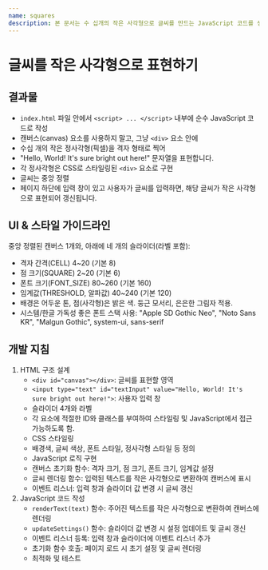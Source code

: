 ```yaml
---
name: squares
description: 본 문서는 수 십개의 작은 사각형으로 글씨를 만드는 JavaScript 코드를 생성하는 개발 지침을 제공합니다. 텍스트를 화면에 표시 할 때, 일반 벡터 텍스트를 그대로 쓰지 않고, 수십 개의 작은 정사각형(픽셀)을 격자 형태로 찍어 "Hello, World! It's sure bright out here!" 문자열을 표현합니다. 브라우저에서 바로 실행 가능한 순수 HTML+JavaScript 예제를 만듭니다.
---
```



# 글씨를 작은 사각형으로 표현하기

## 결과물

- `index.html` 파일 안에서 `<script> ... </script>` 내부에 순수 JavaScript 코드로 작성
- 캔버스(canvas) 요소를 사용하지 말고, 그냥 `<div>` 요소 안에
- 수십 개의 작은 정사각형(픽셀)을 격자 형태로 찍어
- "Hello, World! It's sure bright out here!" 문자열을 표현합니다.
- 각 정사각형은 CSS로 스타일링된 `<div>` 요소로 구현
- 글씨는 중앙 정렬
- 페이지 하단에 입력 창이 있고 사용자가 글씨를 입력하면, 해당 글씨가 작은 사각형으로 표현되어 갱신됩니다.

## UI & 스타일 가이드라인

중앙 정렬된 캔버스 1개와, 아래에 네 개의 슬라이더(라벨 포함):
- 격자 간격(CELL) 4~20 (기본 8)
- 점 크기(SQUARE) 2~20 (기본 6)
- 폰트 크기(FONT_SIZE) 80~260 (기본 160)
- 임계값(THRESHOLD, 알파값) 40~240 (기본 120)
- 배경은 어두운 톤, 점(사각형)은 밝은 색. 둥근 모서리, 은은한 그림자 적용.
- 시스템/한글 가독성 좋은 폰트 스택 사용: "Apple SD Gothic Neo", "Noto Sans KR", "Malgun Gothic", system-ui, sans-serif

## 개발 지침


1. HTML 구조 설계
   - `<div id="canvas"></div>`: 글씨를 표현할 영역
   - `<input type="text" id="textInput" value="Hello, World! It's sure bright out here!">`: 사용자 입력 창
   - 슬라이더 4개와 라벨
   - 각 요소에 적절한 ID와 클래스를 부여하여 스타일링 및 JavaScript에서 접근 가능하도록 함.
   - CSS 스타일링
   - 배경색, 글씨 색상, 폰트 스타일, 정사각형 스타일 등 정의
   - JavaScript 로직 구현
   - 캔버스 초기화 함수: 격자 크기, 점 크기, 폰트 크기, 임계값 설정
   - 글씨 렌더링 함수: 입력된 텍스트를 작은 사각형으로 변환하여 캔버스에 표시
   - 이벤트 리스너: 입력 창과 슬라이더 값 변경 시 글씨 갱신
2. JavaScript 코드 작성
   - `renderText(text)` 함수: 주어진 텍스트를 작은 사각형으로 변환하여 캔버스에 렌더링
   - `updateSettings()` 함수: 슬라이더 값 변경 시 설정 업데이트 및 글씨 갱신
   - 이벤트 리스너 등록: 입력 창과 슬라이더에 이벤트 리스너 추가
   - 초기화 함수 호출: 페이지 로드 시 초기 설정 및 글씨 렌더링
   - 최적화 및 테스트
